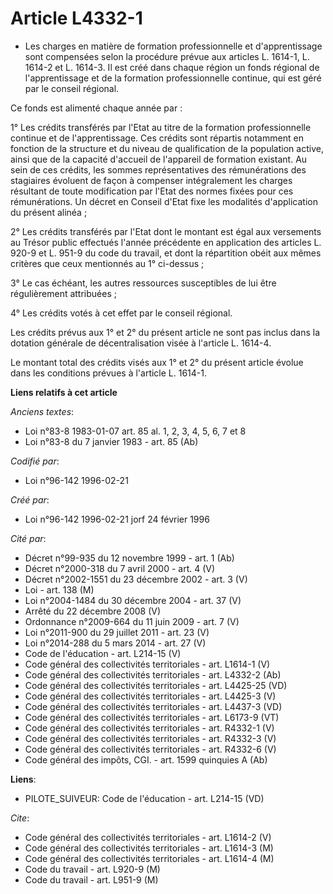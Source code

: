 # Article L4332-1

- Les charges en matière de formation professionnelle et d'apprentissage sont compensées selon la procédure prévue aux
articles L. 1614-1, L. 1614-2 et L. 1614-3. Il est créé dans chaque région un fonds régional de l'apprentissage et de la
formation professionnelle continue, qui est géré par le conseil régional.

Ce fonds est alimenté chaque année par :

1° Les crédits transférés par l'Etat au titre de la formation professionnelle continue et de l'apprentissage. Ces crédits
sont répartis notamment en fonction de la structure et du niveau de qualification de la population active, ainsi que de la
capacité d'accueil de l'appareil de formation existant. Au sein de ces crédits, les sommes représentatives des rémunérations
des stagiaires évoluent de façon à compenser intégralement les charges résultant de toute modification par l'Etat des normes
fixées pour ces rémunérations. Un décret en Conseil d'Etat fixe les modalités d'application du présent alinéa ;

2° Les crédits transférés par l'Etat dont le montant est égal aux versements au Trésor public effectués l'année précédente en
application des articles L. 920-9 et L. 951-9 du code du travail, et dont la répartition obéit aux mêmes critères que ceux
mentionnés au 1° ci-dessus ;

3° Le cas échéant, les autres ressources susceptibles de lui être régulièrement attribuées ;

4° Les crédits votés à cet effet par le conseil régional.

Les crédits prévus aux 1° et 2° du présent article ne sont pas inclus dans la dotation générale de décentralisation visée à
l'article L. 1614-4.

Le montant total des crédits visés aux 1° et 2° du présent article évolue dans les conditions prévues à l'article L. 1614-1.

**Liens relatifs à cet article**

_Anciens textes_:

  - Loi n°83-8 1983-01-07 art. 85 al. 1, 2, 3, 4, 5, 6, 7 et 8
  - Loi n°83-8 du 7 janvier 1983 - art. 85 (Ab)

_Codifié par_:

  - Loi n°96-142 1996-02-21

_Créé par_:

  - Loi n°96-142 1996-02-21 jorf 24 février 1996

_Cité par_:

  - Décret n°99-935 du 12 novembre 1999 - art. 1 (Ab)
  - Décret n°2000-318 du 7 avril 2000 - art. 4 (V)
  - Décret n°2002-1551 du 23 décembre 2002 - art. 3 (V)
  - Loi - art. 138 (M)
  - Loi n°2004-1484 du 30 décembre 2004 - art. 37 (V)
  - Arrêté du 22 décembre 2008 (V)
  - Ordonnance n°2009-664 du 11 juin 2009 - art. 7 (V)
  - Loi n°2011-900 du 29 juillet 2011 - art. 23 (V)
  - Loi n°2014-288 du 5 mars 2014 - art. 27 (V)
  - Code de l'éducation - art. L214-15 (V)
  - Code général des collectivités territoriales - art. L1614-1 (V)
  - Code général des collectivités territoriales - art. L4332-2 (Ab)
  - Code général des collectivités territoriales - art. L4425-25 (VD)
  - Code général des collectivités territoriales - art. L4425-3 (V)
  - Code général des collectivités territoriales - art. L4437-3 (VD)
  - Code général des collectivités territoriales - art. L6173-9 (VT)
  - Code général des collectivités territoriales - art. R4332-1 (V)
  - Code général des collectivités territoriales - art. R4332-3 (V)
  - Code général des collectivités territoriales - art. R4332-6 (V)
  - Code général des impôts, CGI. - art. 1599 quinquies A (Ab)

**Liens**:

  - PILOTE_SUIVEUR: Code de l'éducation - art. L214-15 (VD)

_Cite_:

  - Code général des collectivités territoriales - art. L1614-2 (V)
  - Code général des collectivités territoriales - art. L1614-3 (M)
  - Code général des collectivités territoriales - art. L1614-4 (M)
  - Code du travail - art. L920-9 (M)
  - Code du travail - art. L951-9 (M)
